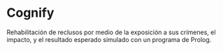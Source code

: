 # Cognify
Rehabilitación de reclusos por medio de la exposición a sus crímenes, el impacto, y el resultado esperado simulado con un programa de Prolog.
